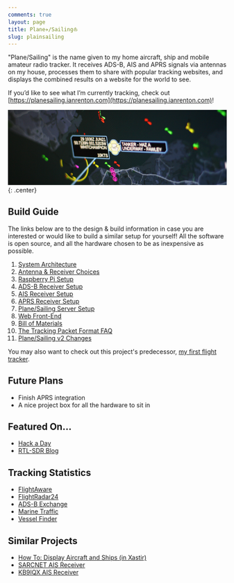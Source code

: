 ```yaml
---
comments: true
layout: page
title: Plane✈/Sailing⛵
slug: plainsailing
---
```


"Plane/Sailing" is the name given to my home aircraft, ship and mobile amateur radio tracker. It receives ADS-B, AIS and APRS signals via antennas on my house, processes them to share with popular tracking websites, and displays the combined results on a website for the world to see.

If you’d like to see what I’m currently tracking, check out [https://planesailing.ianrenton.com](https://planesailing.ianrenton.com)!

![Plane Sailing Banner](/hardware/planesailing/banner7.png){: .center}

## Build Guide

The links below are to the design & build information in case you are interested or would like to build a similar setup for yourself! All the software is open source, and all the hardware chosen to be as inexpensive as possible.

1. [System Architecture](./system-architecture/)
2. [Antenna & Receiver Choices](./antenna-and-receiver/)
3. [Raspberry Pi Setup](./raspberry-pi/)
4. [ADS-B Receiver Setup](./adsb-receiver/)
5. [AIS Receiver Setup](./ais-receiver/)
6. [APRS Receiver Setup](./aprs-receiver/)
7. [Plane/Sailing Server Setup](./plane-sailing-server/)
8. [Web Front-End](./web-front-end/)
9. [Bill of Materials](./bill-of-materials/)
10. [The Tracking Packet Format FAQ](./tracking-packet-format-faq)
11. [Plane/Sailing v2 Changes](./plane-sailing-v2-changes)

You may also want to check out this project's predecessor, [my first flight tracker](/hardware/flight-tracker).

## Future Plans

* Finish APRS integration
* A nice project box for all the hardware to sit in

## Featured On...

* [Hack a Day](https://hackaday.com/2020/10/22/tracking-boats-and-ships-in-real-time-at-the-same-time/)
* [RTL-SDR Blog](https://www.rtl-sdr.com/a-dual-aircraft-and-ship-tracking-system-with-rtl-sdr/)

## Tracking Statistics

* [FlightAware](https://flightaware.com/adsb/stats/user/ianrenton)
* [FlightRadar24](https://www.flightradar24.com/account/feed-stats/?id=28217)
* [ADS-B Exchange](https://www.adsbexchange.com/api/feeders/?feed=aeb9add2-e933-408b-82ee-36e5f41edeb8)
* [Marine Traffic](https://www.marinetraffic.com/en/ais/details/stations/4601/_:c84491eef3bdfac87efda338636c1d20)
* [Vessel Finder](https://stations.vesselfinder.com/stations/5528)

## Similar Projects

* [How To: Display Aircraft and Ships (in Xastir)](https://xastir.org/index.php/HowTo:Display_Aircraft_and_Ships)
* [SARCNET AIS Receiver](https://www.sarcnet.org/ais-receiver.html)
* [KB9IQX AIS Receiver](http://kb9iqx.net/rtlsdr/ais/)
